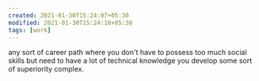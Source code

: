 ```yaml
---
created: 2021-01-30T15:24:07+05:30
modified: 2021-01-30T15:24:10+05:30
tags: [work]
---
```


any sort of career path where you don't have to possess too much social skills but need to have a lot of technical knowledge you develop some sort of superiority complex.
